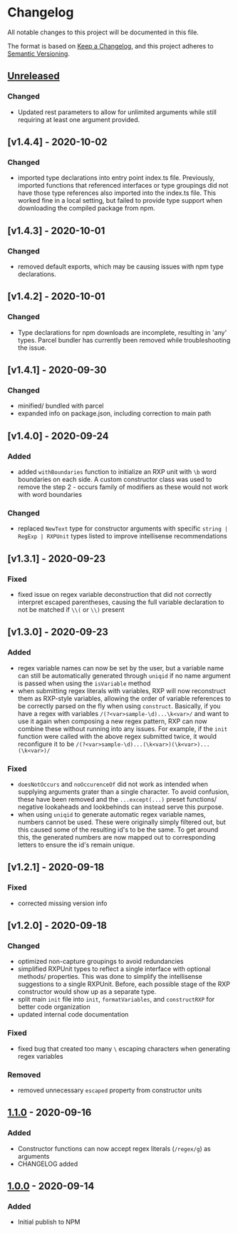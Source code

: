 # Changelog

All notable changes to this project will be documented in this file.

The format is based on [Keep a Changelog](https://keepachangelog.com/en/1.0.0/),
and this project adheres to [Semantic Versioning](https://semver.org/spec/v2.0.0.html).

## [Unreleased]

### Changed

- Updated rest parameters to allow for unlimited arguments while still requiring at least one argument provided.

## [v1.4.4] - 2020-10-02

### Changed

- imported type declarations into entry point index.ts file. Previously, imported functions that referenced interfaces or type groupings did not have those type references also imported into the index.ts file. This worked fine in a local setting, but failed to provide type support when downloading the compiled package from npm.

## [v1.4.3] - 2020-10-01

### Changed

- removed default exports, which may be causing issues with npm type declarations.

## [v1.4.2] - 2020-10-01

### Changed

- Type declarations for npm downloads are incomplete, resulting in 'any' types. Parcel bundler has currently been removed while troubleshooting the issue.

## [v1.4.1] - 2020-09-30

### Changed

- minified/ bundled with parcel
- expanded info on package.json, including correction to main path

## [v1.4.0] - 2020-09-24

### Added

- added `withBoundaries` function to initialize an RXP unit with `\b` word boundaries on each side. A custom constructor class was used to remove the step 2 - occurs family of modifiers as these would not work with word boundaries

### Changed

- replaced `NewText` type for constructor arguments with specific `string | RegExp | RXPUnit` types listed to improve intellisense recommendations

## [v1.3.1] - 2020-09-23

### Fixed

- fixed issue on regex variable deconstruction that did not correctly interpret escaped parentheses, causing the full variable declaration to not be matched if `\\(` or `\\)` present

## [v1.3.0] - 2020-09-23

### Added

- regex variable names can now be set by the user, but a variable name can still be automatically generated through `uniqid` if no name argument is passed when using the `isVariable` method
- when submitting regex literals with variables, RXP will now reconstruct them as RXP-style variables, allowing the order of variable references to be correctly parsed on the fly when using `construct`. Basically, if you have a regex with variables `/(?<var>sample-\d)...\k<var>/` and want to use it again when composing a new regex pattern, RXP can now combine these without running into any issues. For example, if the `init` function were called with the above regex submitted twice, it would reconfigure it to be `/(?<var>sample-\d)...(\k<var>)(\k<var>)...(\k<var>)/`

### Fixed

- `doesNotOccurs` and `noOccurenceOf` did not work as intended when supplying arguments grater than a single character. To avoid confusion, these have been removed and the `...except(...)` preset functions/ negative lookaheads and lookbehinds can instead serve this purpose.
- when using `uniqid` to generate automatic regex variable names, numbers cannot be used. These were originally simply filtered out, but this caused some of the resulting id's to be the same. To get around this, the generated numbers are now mapped out to corresponding letters to ensure the id's remain unique.

## [v1.2.1] - 2020-09-18

### Fixed

- corrected missing version info

## [v1.2.0] - 2020-09-18

### Changed

- optimized non-capture groupings to avoid redundancies
- simplified RXPUnit types to reflect a single interface with optional methods/ properties. This was done to simplify the intellisense suggestions to a single RXPUnit. Before, each possible stage of the RXP constructor would show up as a separate type.
- split main `init` file into `init`, `formatVariables`, and `constructRXP` for better code organization
- updated internal code documentation

### Fixed

- fixed bug that created too many `\` escaping characters when generating regex variables

### Removed

- removed unnecessary `escaped` property from constructor units

## [1.1.0] - 2020-09-16

### Added

- Constructor functions can now accept regex literals (`/regex/g`) as arguments
- CHANGELOG added

## [1.0.0] - 2020-09-14

### Added

- Initial publish to NPM

[unreleased]: https://github.com/jt-rose/rxp/compare/v1.4.4...HEAD
[1.4.4]: https://github.com/jt-rose/rxp/compare/v1.4.3...v1.4.4
[1.4.3]: https://github.com/jt-rose/rxp/compare/v1.4.2...v1.4.3
[1.4.2]: https://github.com/jt-rose/rxp/compare/v1.4.1...v1.4.2
[1.4.1]: https://github.com/jt-rose/rxp/compare/v1.4.0...v1.4.1
[1.4.0]: https://github.com/jt-rose/rxp/compare/v1.3.1...v1.4.0
[1.3.1]: https://github.com/jt-rose/rxp/compare/v1.3.0...v1.3.1
[1.3.0]: https://github.com/jt-rose/rxp/compare/v1.2.1...v1.3.0
[1.2.1]: https://github.com/jt-rose/rxp/compare/v1.2.0...v1.2.1
[1.2.0]: https://github.com/jt-rose/rxp/compare/v1.1.0...v1.2.0
[1.1.0]: https://github.com/jt-rose/rxp/compare/v1.0.0...v1.1.0
[1.0.0]: https://github.com/jt-rose/rxp/releases/tag/v1
